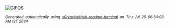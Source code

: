 <div align="justify">
<picture>
    <source media="(prefers-color-scheme: dark)" srcset="https://i.ibb.co/nBhbSxk/output-gif.gif">
    <source media="(prefers-color-scheme: light)" srcset="https://i.ibb.co/nBhbSxk/output-gif.gif">
    <img alt="GIFOS" src="https://i.ibb.co/nBhbSxk/output-gif.gif">
</picture>

<sub><i>Generated automatically using [x0rzavi/github-readme-terminal](https://github.com/x0rzavi/github-readme-terminal) on Thu Jul 25 06:54:03 AM IST 2024</i></sub>

<!-- <details>
<summary>More details</summary>

</details> -->
</div>

<!-- Image deletion URL: https://ibb.co/r3nmJDy/110fcd7a59a0f58de6bc17098a36e295 -->